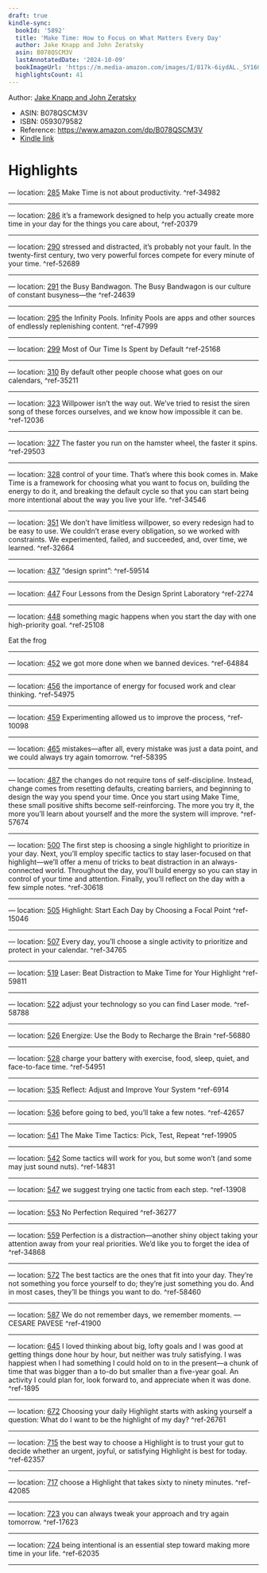 ```yaml
---
draft: true
kindle-sync:
  bookId: '5892'
  title: 'Make Time: How to Focus on What Matters Every Day'
  author: Jake Knapp and John Zeratsky
  asin: B078QSCM3V
  lastAnnotatedDate: '2024-10-09'
  bookImageUrl: 'https://m.media-amazon.com/images/I/817k-6iydAL._SY160.jpg'
  highlightsCount: 41
---
```


Author: [Jake Knapp and John Zeratsky](https://www.amazon.comundefined)
* ASIN: B078QSCM3V
* ISBN: 0593079582
* Reference: https://www.amazon.com/dp/B078QSCM3V
* [Kindle link](kindle://book?action=open&asin=B078QSCM3V)

# Highlights

— location: [285](kindle://book?action=open&asin=B078QSCM3V&location=285)
Make Time is not about productivity. ^ref-34982

---
— location: [286](kindle://book?action=open&asin=B078QSCM3V&location=286)
it’s a framework designed to help you actually create more time in your day for the things you care about, ^ref-20379

---
— location: [290](kindle://book?action=open&asin=B078QSCM3V&location=290)
stressed and distracted, it’s probably not your fault. In the twenty-first century, two very powerful forces compete for every minute of your time. ^ref-52689

---
— location: [291](kindle://book?action=open&asin=B078QSCM3V&location=291)
the Busy Bandwagon. The Busy Bandwagon is our culture of constant busyness—the ^ref-24639

---
— location: [295](kindle://book?action=open&asin=B078QSCM3V&location=295)
the Infinity Pools. Infinity Pools are apps and other sources of endlessly replenishing content. ^ref-47999

---
— location: [299](kindle://book?action=open&asin=B078QSCM3V&location=299)
Most of Our Time Is Spent by Default ^ref-25168

---
— location: [310](kindle://book?action=open&asin=B078QSCM3V&location=310)
By default other people choose what goes on our calendars, ^ref-35211

---
— location: [323](kindle://book?action=open&asin=B078QSCM3V&location=323)
Willpower isn’t the way out. We’ve tried to resist the siren song of these forces ourselves, and we know how impossible it can be. ^ref-12036

---
— location: [327](kindle://book?action=open&asin=B078QSCM3V&location=327)
The faster you run on the hamster wheel, the faster it spins. ^ref-29503

---
— location: [328](kindle://book?action=open&asin=B078QSCM3V&location=328)
control of your time. That’s where this book comes in. Make Time is a framework for choosing what you want to focus on, building the energy to do it, and breaking the default cycle so that you can start being more intentional about the way you live your life. ^ref-34546

---
— location: [351](kindle://book?action=open&asin=B078QSCM3V&location=351)
We don’t have limitless willpower, so every redesign had to be easy to use. We couldn’t erase every obligation, so we worked with constraints. We experimented, failed, and succeeded, and, over time, we learned. ^ref-32664

---
— location: [437](kindle://book?action=open&asin=B078QSCM3V&location=437)
“design sprint”: ^ref-59514

---
— location: [447](kindle://book?action=open&asin=B078QSCM3V&location=447)
Four Lessons from the Design Sprint Laboratory ^ref-2274

---
— location: [448](kindle://book?action=open&asin=B078QSCM3V&location=448)
something magic happens when you start the day with one high-priority goal. ^ref-25108

Eat the frog

---
— location: [452](kindle://book?action=open&asin=B078QSCM3V&location=452)
we got more done when we banned devices. ^ref-64884

---
— location: [456](kindle://book?action=open&asin=B078QSCM3V&location=456)
the importance of energy for focused work and clear thinking. ^ref-54975

---
— location: [459](kindle://book?action=open&asin=B078QSCM3V&location=459)
Experimenting allowed us to improve the process, ^ref-10098

---
— location: [465](kindle://book?action=open&asin=B078QSCM3V&location=465)
mistakes—after all, every mistake was just a data point, and we could always try again tomorrow. ^ref-58395

---
— location: [487](kindle://book?action=open&asin=B078QSCM3V&location=487)
the changes do not require tons of self-discipline. Instead, change comes from resetting defaults, creating barriers, and beginning to design the way you spend your time. Once you start using Make Time, these small positive shifts become self-reinforcing. The more you try it, the more you’ll learn about yourself and the more the system will improve. ^ref-57674

---
— location: [500](kindle://book?action=open&asin=B078QSCM3V&location=500)
The first step is choosing a single highlight to prioritize in your day. Next, you’ll employ specific tactics to stay laser-focused on that highlight—we’ll offer a menu of tricks to beat distraction in an always-connected world. Throughout the day, you’ll build energy so you can stay in control of your time and attention. Finally, you’ll reflect on the day with a few simple notes. ^ref-30618

---
— location: [505](kindle://book?action=open&asin=B078QSCM3V&location=505)
Highlight: Start Each Day by Choosing a Focal Point ^ref-15046

---
— location: [507](kindle://book?action=open&asin=B078QSCM3V&location=507)
Every day, you’ll choose a single activity to prioritize and protect in your calendar. ^ref-34765

---
— location: [519](kindle://book?action=open&asin=B078QSCM3V&location=519)
Laser: Beat Distraction to Make Time for Your Highlight ^ref-59811

---
— location: [522](kindle://book?action=open&asin=B078QSCM3V&location=522)
adjust your technology so you can find Laser mode. ^ref-58788

---
— location: [526](kindle://book?action=open&asin=B078QSCM3V&location=526)
Energize: Use the Body to Recharge the Brain ^ref-56880

---
— location: [528](kindle://book?action=open&asin=B078QSCM3V&location=528)
charge your battery with exercise, food, sleep, quiet, and face-to-face time. ^ref-54951

---
— location: [535](kindle://book?action=open&asin=B078QSCM3V&location=535)
Reflect: Adjust and Improve Your System ^ref-6914

---
— location: [536](kindle://book?action=open&asin=B078QSCM3V&location=536)
before going to bed, you’ll take a few notes. ^ref-42657

---
— location: [541](kindle://book?action=open&asin=B078QSCM3V&location=541)
The Make Time Tactics: Pick, Test, Repeat ^ref-19905

---
— location: [542](kindle://book?action=open&asin=B078QSCM3V&location=542)
Some tactics will work for you, but some won’t (and some may just sound nuts). ^ref-14831

---
— location: [547](kindle://book?action=open&asin=B078QSCM3V&location=547)
we suggest trying one tactic from each step. ^ref-13908

---
— location: [553](kindle://book?action=open&asin=B078QSCM3V&location=553)
No Perfection Required ^ref-36277

---
— location: [559](kindle://book?action=open&asin=B078QSCM3V&location=559)
Perfection is a distraction—another shiny object taking your attention away from your real priorities. We’d like you to forget the idea of ^ref-34868

---
— location: [572](kindle://book?action=open&asin=B078QSCM3V&location=572)
The best tactics are the ones that fit into your day. They’re not something you force yourself to do; they’re just something you do. And in most cases, they’ll be things you want to do. ^ref-58460

---
— location: [587](kindle://book?action=open&asin=B078QSCM3V&location=587)
We do not remember days, we remember moments. —CESARE PAVESE ^ref-41900

---
— location: [645](kindle://book?action=open&asin=B078QSCM3V&location=645)
I loved thinking about big, lofty goals and I was good at getting things done hour by hour, but neither was truly satisfying. I was happiest when I had something I could hold on to in the present—a chunk of time that was bigger than a to-do but smaller than a five-year goal. An activity I could plan for, look forward to, and appreciate when it was done. ^ref-1895

---
— location: [672](kindle://book?action=open&asin=B078QSCM3V&location=672)
Choosing your daily Highlight starts with asking yourself a question: What do I want to be the highlight of my day? ^ref-26761

---
— location: [715](kindle://book?action=open&asin=B078QSCM3V&location=715)
the best way to choose a Highlight is to trust your gut to decide whether an urgent, joyful, or satisfying Highlight is best for today. ^ref-62357

---
— location: [717](kindle://book?action=open&asin=B078QSCM3V&location=717)
choose a Highlight that takes sixty to ninety minutes. ^ref-42085

---
— location: [723](kindle://book?action=open&asin=B078QSCM3V&location=723)
you can always tweak your approach and try again tomorrow. ^ref-17623

---
— location: [724](kindle://book?action=open&asin=B078QSCM3V&location=724)
being intentional is an essential step toward making more time in your life. ^ref-62035

---
